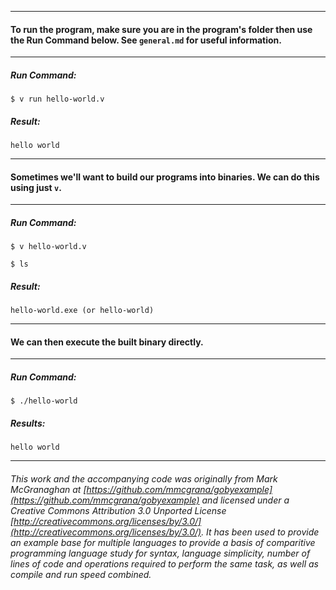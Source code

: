 ___
#### To run the program, make sure you are in the program's folder then use the Run Command below. See `general.md` for useful information.
___
##### Run Command:

`$ v run hello-world.v`

##### Result:

`hello world`
___
#### Sometimes we'll want to build our programs into binaries. We can do this using just `v`.
___
##### Run Command:

`$ v hello-world.v`

`$ ls`

##### Result:

`hello-world.exe (or hello-world)`
___
#### We can then execute the built binary directly.
___
##### Run Command:

`$ ./hello-world`

##### Results:

`hello world`

___

###### This work and the accompanying code was originally from Mark McGranaghan at [https://github.com/mmcgrana/gobyexample](https://github.com/mmcgrana/gobyexample) and licensed under a Creative Commons Attribution 3.0 Unported License [http://creativecommons.org/licenses/by/3.0/](http://creativecommons.org/licenses/by/3.0/). It has been used to provide an example base for multiple languages to provide a basis of comparitive programming language study for syntax, language simplicity, number of lines of code and operations required to perform the same task, as well as compile and run speed combined.
